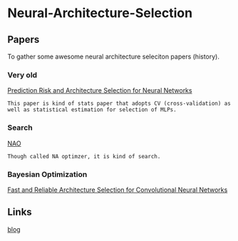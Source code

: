 # Neural-Architecture-Selection
## Papers
To gather some awesome neural architecture seleciton papers (history).
### Very old
[Prediction Risk and Architecture Selection
for Neural Networks](http://smartquant.com/references/NeuralNetworks/neural5.pdf)<br />
```
This paper is kind of stats paper that adopts CV (cross-validation) as well as statistical estimation for selection of MLPs.
```
### Search
[NAO](https://proceedings.neurips.cc/paper/2018/file/933670f1ac8ba969f32989c312faba75-Paper.pdf)<br />
```
Though called NA optimzer, it is kind of search.
```

### Bayesian Optimization
[Fast and Reliable Architecture Selection for
Convolutional Neural Networks](https://arxiv.org/pdf/1905.01924.pdf)

## Links
[blog](https://heartbeat.fritz.ai/selecting-the-best-architecture-for-artificial-neural-networks-7b051f775b4)
